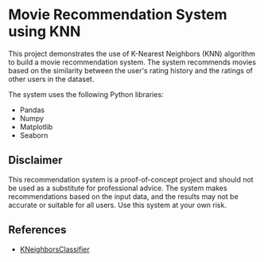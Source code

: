 <!DOCTYPE html>
<html>
  <head>
  </head>
  <body>
    <h1>Movie Recommendation System using KNN</h1>
    <p>This project demonstrates the use of K-Nearest Neighbors (KNN) algorithm to build a movie recommendation system. The system recommends movies based on the similarity between the user's rating history and the ratings of other users in the dataset.</p>
    <p>The system uses the following Python libraries:</p>
    <ul>
      <li>Pandas</li>
      <li>Numpy</li>
      <li>Matplotlib</li>
      <li>Seaborn</li>
    </ul>

  <h2>Disclaimer</h2>
    <p>This recommendation system is a proof-of-concept project and should not be used as a substitute for professional advice. The system makes recommendations based on the input data, and the results may not be accurate or suitable for all users. Use this system at your own risk.</p>
    <h2>References</h2>
    <ul>
      <li><a href="https://scikit-learn.org/stable/modules/generated/sklearn.neighbors.KNeighborsClassifier.html">KNeighborsClassifier</a></li>
    </ul>
  </body>
</html>
